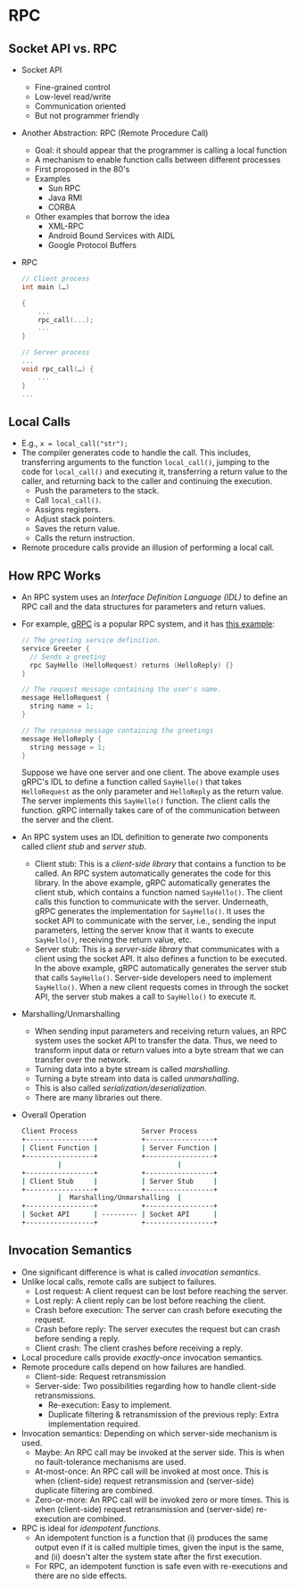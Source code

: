 # RPC

## Socket API vs. RPC

* Socket API
    * Fine-grained control
    * Low-level read/write
    * Communication oriented
    * But not programmer friendly
* Another Abstraction: RPC (Remote Procedure Call)
    * Goal: it should appear that the programmer is calling a local function
    * A mechanism to enable function calls between different processes
    * First proposed in the 80's
    * Examples
        * Sun RPC
        * Java RMI
        * CORBA
    * Other examples that borrow the idea
        * XML-RPC
        * Android Bound Services with AIDL
        * Google Protocol Buffers
* RPC

    ```c
    // Client process
    int main (…)

    {
        ...
        rpc_call(...);
        ...
    }

    // Server process
    ...
    void rpc_call(…) {
        ...
    }
    ...
    ```

## Local Calls

* E.g., `x = local_call("str");`
* The compiler generates code to handle the call. This includes, transferring arguments to the
  function `local_call()`, jumping to the code for `local_call()` and executing it, transferring
  a return value to the caller, and returning back to the caller and continuing the execution.
    * Push the parameters to the stack.
    * Call `local_call()`.
    * Assigns registers.
    * Adjust stack pointers.
    * Saves the return value.
    * Calls the return instruction.
* Remote procedure calls provide an illusion of performing a local call.

## How RPC Works

* An RPC system uses an *Interface Definition Language (IDL)* to define an RPC call and the data
  structures for parameters and return values.
* For example, [gRPC](https://grpc.io/) is a popular RPC system, and it has [this
  example](https://grpc.io/docs/languages/cpp/quickstart/#update-the-grpc-service):

  ```c
  // The greeting service definition.
  service Greeter {
    // Sends a greeting
    rpc SayHello (HelloRequest) returns (HelloReply) {}
  }

  // The request message containing the user's name.
  message HelloRequest {
    string name = 1;
  }

  // The response message containing the greetings
  message HelloReply {
    string message = 1;
  }
  ```

  Suppose we have one server and one client. The above example uses gRPC's IDL to define a function
  called `SayHello()` that takes `HelloRequest` as the only parameter and `HelloReply` as the return
  value. The server implements this `SayHello()` function. The client calls the function. gRPC
  internally takes care of of the communication between the server and the client.
* An RPC system uses an IDL definition to generate *two* components called *client stub* and *server
  stub*.
    * Client stub: This is a *client-side library* that contains a function to be called. An RPC
      system automatically generates the code for this library. In the above example, gRPC
      automatically generates the client stub, which contains a function named `SayHello()`. The
      client calls this function to communicate with the server. Underneath, gRPC generates the
      implementation for `SayHello()`. It uses the socket API to communicate with the server, i.e.,
      sending the input parameters, letting the server know that it wants to execute `SayHello()`,
      receiving the return value, etc.
    * Server stub: This is a *server-side library* that communicates with a client using the socket
      API. It also defines a function to be executed. In the above example, gRPC automatically
      generates the server stub that calls `SayHello()`. Server-side developers need to implement
      `SayHello()`. When a new client requests comes in through the socket API, the server stub
      makes a call to `SayHello()` to execute it.
* Marshalling/Unmarshalling
    * When sending input parameters and receiving return values, an RPC system uses the socket API
      to transfer the data. Thus, we need to transform input data or return values into a byte
      stream that we can transfer over the network.
    * Turning data into a byte stream is called *marshalling*.
    * Turning a byte stream into data is called *unmarshalling*.
    * This is also called *serialization/deserialization*.
    * There are many libraries out there.
* Overall Operation

  ```bash
  Client Process                Server Process
  +-----------------+           +-----------------+
  | Client Function |           | Server Function |
  +-----------------+           +-----------------+
           |                             |
  +-----------------+           +-----------------+
  | Client Stub     |           | Server Stub     |
  +-----------------+           +-----------------+
           |  Marshalling/Unmarshalling  |
  +-----------------+           +-----------------+
  | Socket API      | --------- | Socket API      |
  +-----------------+           +-----------------+
  ```

## Invocation Semantics

* One significant difference is what is called *invocation semantics*.
* Unlike local calls, remote calls are subject to failures.
    * Lost request: A client request can be lost before reaching the server.
    * Lost reply: A client reply can be lost before reaching the client.
    * Crash before execution: The server can crash before executing the request.
    * Crash before reply: The server executes the request but can crash before sending a reply.
    * Client crash: The client crashes before receiving a reply.
* Local procedure calls provide *exactly-once* invocation semantics.
* Remote procedure calls depend on how failures are handled.
    * Client-side: Request retransmission
    * Server-side: Two possibilities regarding how to handle client-side retransmissions.
        * Re-execution: Easy to implement.
        * Duplicate filtering & retransmission of the previous reply: Extra implementation required.
* Invocation semantics: Depending on which server-side mechanism is used.
    * Maybe: An RPC call may be invoked at the server side. This is when no fault-tolerance
      mechanisms are used.
    * At-most-once: An RPC call will be invoked at most once. This is when (client-side) request
      retransmission and (server-side) duplicate filtering are combined.
    * Zero-or-more: An RPC call will be invoked zero or more times. This is when (client-side)
      request retransmission and (server-side) re-execution are combined.
* RPC is ideal for *idempotent functions*.
    * An idempotent function is a function that (i) produces the same output even if it is called
      multiple times, given the input is the same, and (ii) doesn't alter the system state after the
      first execution.
    * For RPC, an idempotent function is safe even with re-executions and there are no side effects.
